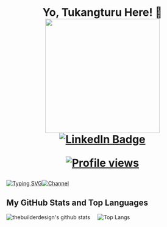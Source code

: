 <h1 align="center">Yo, Tukangturu Here! 👋
<div id="header" align="center">
  <img src="https://media.giphy.com/media/LMcB8XospGZO8UQq87/giphy.gif" width="300"/>
  
  <div id="badges" >
    <a href="https://www.linkedin.com/in/chancr/">
      <img src="https://img.shields.io/badge/LinkedIn-blue?style=for-the-badge&logo=linkedin&logoColor=white" alt="LinkedIn Badge"/>
    </a>
  </div>
</div>
  <p>
<p><a href="https://github.com/thebuilderdesign"><img src="https://komarev.com/ghpvc/?username=thebuilderdesign&style=for-the-badge&abbreviated=true&color=blue" alt="Profile views"/></a></p>
</h1>

[![Typing SVG](https://readme-typing-svg.demolab.com?font=Fira+Code&pause=1000&color=A13AFF&random=false&width=435&lines=Join+For+More+Updates)](https://git.io/typing-svg)[![Channel](https://img.shields.io/badge/tukangturu_|_Join_US-5B00FF?style=for-the-badge&logo=telegram&logoColor=white)](https://t.me/tukangturuberbayar)


## My GitHub Stats and Top Languages
![thebuilderdesign's github stats](https://github-readme-stats.vercel.app/api?username=thebuilderdesign&show_icons=true&theme=tokyonight)&nbsp;&nbsp;&nbsp;&nbsp;&nbsp;![Top Langs](https://github-readme-stats.vercel.app/api/top-langs/?username=thebuilderdesign&layout=donut&theme=tokyonight&show_icons=true)
